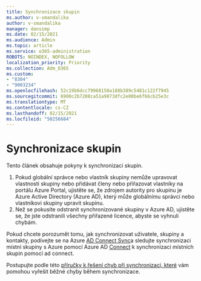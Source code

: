 ```yaml
---
title: Synchronizace skupin
ms.author: v-smandalika
author: v-smandalika
manager: dansimp
ms.date: 02/15/2021
ms.audience: Admin
ms.topic: article
ms.service: o365-administration
ROBOTS: NOINDEX, NOFOLLOW
localization_priority: Priority
ms.collection: Adm_O365
ms.custom:
- "8304"
- "9003234"
ms.openlocfilehash: 52c19b6dcc79968150a188b389c5481c122f7945
ms.sourcegitcommit: 6900c2b7208ca51a9873dfc2e00be6f66cb25e3c
ms.translationtype: MT
ms.contentlocale: cs-CZ
ms.lasthandoff: 02/15/2021
ms.locfileid: "50256684"
---
```

# <a name="group-sync"></a>Synchronizace skupin

Tento článek obsahuje pokyny k synchronizaci skupin.

1. Pokud globální správce nebo vlastník skupiny nemůže upravovat vlastnosti skupiny nebo přidávat členy nebo přiřazovat vlastníky na portálu Azure Portal, ujistěte se, že zdrojem autority pro skupinu je Azure Active Directory (Azure AD), který může globálnímu správci nebo vlastníkovi skupiny upravit skupinu.
2. Než se pokusíte odstranit synchronizované skupiny v [](https://docs.microsoft.com/azure/active-directory/enterprise-users/licensing-group-advanced) Azure AD, ujistěte se, že jste odstranili všechny přiřazené licence, abyste se vyhnuli chybám.

Pokud chcete porozumět tomu, jak synchronizovat uživatele, skupiny a kontakty, podívejte se na Azure [AD Connect Sync](https://docs.microsoft.com/azure/active-directory/hybrid/concept-azure-ad-connect-sync-user-and-contacts)a sledujte synchronizaci místní skupiny s Azure pomocí Azure AD [Connect](https://docs.microsoft.com/azure/active-directory/hybrid/whatis-hybrid-identity?WT.mc_id=Portal-Microsoft_Azure_Support) k synchronizaci místních skupin pomocí ad connect.

Postupujte podle této [příručky k řešení chyb při synchronizaci, které](https://docs.microsoft.com/azure/active-directory/hybrid/tshoot-connect-sync-errors) vám pomohou vyřešit běžné chyby během synchronizace.

